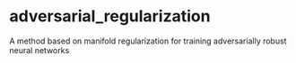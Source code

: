 # adversarial_regularization
A method based on manifold regularization for training adversarially robust neural networks
